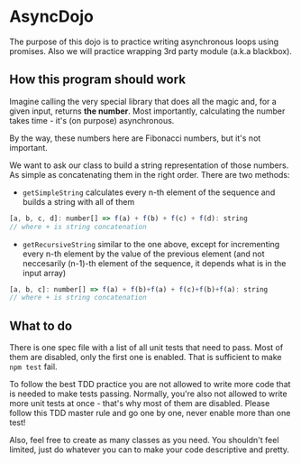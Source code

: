 # AsyncDojo

The purpose of this dojo is to practice writing asynchronous loops using promises. 
Also we will practice wrapping 3rd party module (a.k.a blackbox).


## How this program should work ##

Imagine calling the very special library that does all the magic and, for a given input, returns **the number**.
Most importantly, calculating the number takes time - it's (on purpose) asynchronous.

By the way, these numbers here are Fibonacci numbers, but it's not important.

We want to ask our class to build a string representation of those numbers. As simple as concatenating them in the right order.
There are two methods:
* `getSimpleString` calculates every n-th element of the sequence and builds a string with all of them
```javascript
[a, b, c, d]: number[] => f(a) + f(b) + f(c) + f(d): string
// where + is string concatenation
```
* `getRecursiveString` similar to the one above, except for incrementing every n-th element by the value of the previous element 
(and not neccesarily (n-1)-th element of the sequence, it depends what is in the input array)


```javascript
[a, b, c]: number[] => f(a) + f(b)+f(a) + f(c)+f(b)+f(a): string
// where + is string concatenation
```


## What to do

There is one spec file with a list of all unit tests that need to pass. Most of them are disabled, only the first one is enabled.
That is sufficient to make `npm test` fail. 

To follow the best TDD practice you are not allowed to write more code that is needed to make tests passing.
Normally, you're also not allowed to write more unit tests at once - that's why most of them are disabled.
Please follow this TDD master rule and go one by one, never enable more than one test!

Also, feel free to create as many classes as you need. You shouldn't feel limited, just do whatever you can to make your code 
descriptive and pretty.


